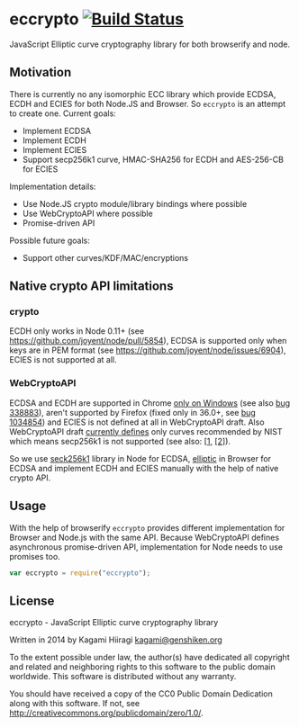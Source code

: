 # eccrypto [![Build Status](https://travis-ci.org/bitchan/eccrypto.svg?branch=master)](https://travis-ci.org/bitchan/eccrypto)

JavaScript Elliptic curve cryptography library for both browserify and node.

## Motivation

There is currently no any isomorphic ECC library which provide ECDSA, ECDH and ECIES for both Node.JS and Browser. So `eccrypto` is an attempt to create one. Current goals:

* Implement ECDSA
* Implement ECDH
* Implement ECIES
* Support secp256k1 curve, HMAC-SHA256 for ECDH and AES-256-CB for ECIES

Implementation details:

* Use Node.JS crypto module/library bindings where possible
* Use WebCryptoAPI where possible
* Promise-driven API

Possible future goals:

* Support other curves/KDF/MAC/encryptions

## Native crypto API limitations

### crypto

ECDH only works in Node 0.11+ (see https://github.com/joyent/node/pull/5854), ECDSA is supported only when keys are in PEM format (see https://github.com/joyent/node/issues/6904), ECIES is not supported at all.

### WebCryptoAPI

ECDSA and ECDH are supported in Chrome [only on Windows](https://sites.google.com/a/chromium.org/dev/blink/webcrypto#TOC-Supported-algorithms-as-of-Chrome-41-) (see also [bug 338883](https://code.google.com/p/chromium/issues/detail?id=338883)), aren't supported by Firefox (fixed only in 36.0+, see [bug 1034854](https://bugzilla.mozilla.org/show_bug.cgi?id=1034854)) and ECIES is not defined at all in WebCryptoAPI draft. Also WebCryptoAPI draft [currently defines](http://www.w3.org/TR/WebCryptoAPI/#EcKeyGenParams-dictionary) only curves recommended by NIST which means secp256k1 is not supported (see also: [[1](http://lists.w3.org/Archives/Public/public-webcrypto-comments/2013Dec/0001.html), [[2]](https://bugzilla.mozilla.org/show_bug.cgi?id=1051509)).

So we use [seck256k1](https://www.npmjs.com/package/secp256k1) library in Node for ECDSA, [elliptic](https://www.npmjs.com/package/elliptic) in Browser for ECDSA and implement ECDH and ECIES manually with the help of native crypto API.

## Usage

With the help of browserify `eccrypto` provides different implementation for Browser and Node.js with the same API. Because WebCryptoAPI defines asynchronous promise-driven API, implementation for Node needs to use promises too.

```js
var eccrypto = require("eccrypto");
```

## License

eccrypto - JavaScript Elliptic curve cryptography library

Written in 2014 by Kagami Hiiragi <kagami@genshiken.org>

To the extent possible under law, the author(s) have dedicated all copyright and related and neighboring rights to this software to the public domain worldwide. This software is distributed without any warranty.

You should have received a copy of the CC0 Public Domain Dedication along with this software. If not, see <http://creativecommons.org/publicdomain/zero/1.0/>.
